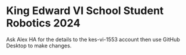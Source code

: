 # King Edward VI School Student Robotics 2024
Ask Alex HA for the details to the kes-vi-1553 account then use GitHub Desktop to make changes.
